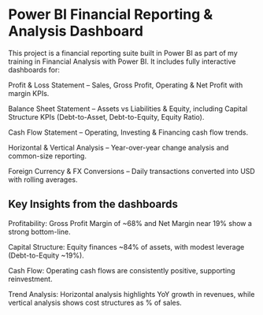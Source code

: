 # Power BI Financial Reporting & Analysis Dashboard

This project is a financial reporting suite built in Power BI as part of my training in Financial Analysis with Power BI. It includes fully interactive dashboards for:

Profit & Loss Statement – Sales, Gross Profit, Operating & Net Profit with margin KPIs.

Balance Sheet Statement – Assets vs Liabilities & Equity, including Capital Structure KPIs (Debt-to-Asset, Debt-to-Equity, Equity Ratio).

Cash Flow Statement – Operating, Investing & Financing cash flow trends.

Horizontal & Vertical Analysis – Year-over-year change analysis and common-size reporting.

Foreign Currency & FX Conversions – Daily transactions converted into USD with rolling averages.

## Key Insights from the dashboards

Profitability: Gross Profit Margin of ~68% and Net Margin near 19% show a strong bottom-line.

Capital Structure: Equity finances ~84% of assets, with modest leverage (Debt-to-Equity ~19%).

Cash Flow: Operating cash flows are consistently positive, supporting reinvestment.

Trend Analysis: Horizontal analysis highlights YoY growth in revenues, while vertical analysis shows cost structures as % of sales.
